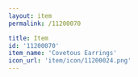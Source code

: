 ```yaml
---
layout: item
permalink: /11200070

title: Item
id: '11200070'
item_name: 'Covetous Earrings'
icon_url: 'item/icon/11200024.png'
---
```

